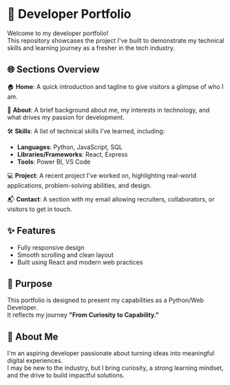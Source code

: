 # 💼 Developer Portfolio

Welcome to my developer portfolio!  
This repository showcases the project I've built to demonstrate my technical skills and learning journey as a fresher in the tech industry.

## 🌐 Sections Overview

🏠 **Home**: A quick introduction and tagline to give visitors a glimpse of who I am.  

👤 **About**: A brief background about me, my interests in technology, and what drives my passion for development.  

🛠️ **Skills**: A list of technical skills I’ve learned, including:  
- **Languages**: Python, JavaScript, SQL  
- **Libraries/Frameworks**: React, Express  
- **Tools**: Power BI, VS Code  

💻 **Project**: A recent project I've worked on, highlighting real-world applications, problem-solving abilities, and design.  

📬 **Contact**: A section with my email allowing recruiters, collaborators, or visitors to get in touch.  

## ✨ Features
- Fully responsive design  
- Smooth scrolling and clean layout  
- Built using React and modern web practices  

## 📌 Purpose
This portfolio is designed to present my capabilities as a Python/Web Developer.  
It reflects my journey **"From Curiosity to Capability."**

## 🌱 About Me
I'm an aspiring developer passionate about turning ideas into meaningful digital experiences.  
I may be new to the industry, but I bring curiosity, a strong learning mindset, and the drive to build impactful solutions.
